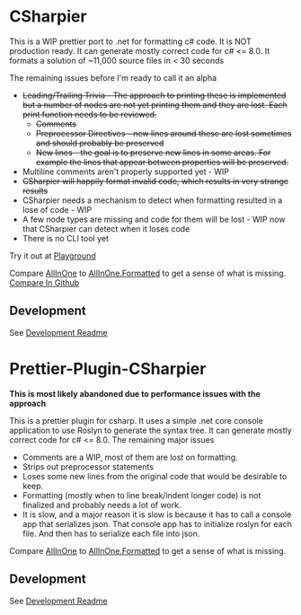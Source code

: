 # CSharpier
This is a WIP prettier port to .net for formatting c# code. It is NOT production ready.
It can generate mostly correct code for c# <= 8.0.
It formats a solution of ~11,000 source files in < 30 seconds

The remaining issues before I'm ready to call it an alpha
- ~~Leading/Trailing Trivia - The approach to printing these is implemented but a number of nodes are not yet printing them and they are lost. Each print function needs to be reviewed.~~
  - ~~Comments~~
  - ~~Preprocessor Directives - new lines around these are lost sometimes and should probably be preserved~~
  - ~~New lines - the goal is to preserve new lines in some areas. For example the lines that appear between properties will be preserved.~~
- Multiline comments aren't properly supported yet - WIP
- ~~CSharpier will happily format invalid code, which results in very strange results~~
- CSharpier needs a mechanism to detect when formatting resulted in a lose of code - WIP
- A few node types are missing and code for them will be lost - WIP now that CSharpier can detect when it loses code
- There is no CLI tool yet

Try it out at [Playground](https://csharpier.bnt-studios.com)

Compare [AllInOne](./CSharpier/CSharpier.Tests/Samples/AllInOne.cst) to [AllInOne.Formatted](./CSharpier/CSharpier.Tests/prettier-plugin-csharpier/Samples/AllInOne.Formatted.cs) to get a sense of what is missing. [Compare In Github](https://github.com/belav/csharpier/compare/master...progress)

## Development
See [Development Readme](./CSharpier/README.md)

# Prettier-Plugin-CSharpier

**This is most likely abandoned due to performance issues with the approach**

This is a prettier plugin for csharp. It uses a simple .net core console application to use Roslyn to generate the syntax tree. 
It can generate mostly correct code for c# <= 8.0. The remaining major issues
- Comments are a WIP, most of them are lost on formatting.
- Strips out preprocessor statements
- Loses some new lines from the original code that would be desirable to keep.
- Formatting (mostly when to line break/indent longer code) is not finalized and probably needs a lot of work.
- It is slow, and a major reason it is slow is because it has to call a console app that serializes json. That console app has to initialize roslyn for each file. And then has to serialize each file into json.

Compare [AllInOne](./prettier-plugin-csharpier/Samples/AllInOne.cs) to [AllInOne.Formatted](./prettier-plugin-csharpier/Samples/AllInOne.Formatted.cs) to get a sense of what is missing.

## Development
See [Development Readme](./prettier-plugin-csharpier/README.md)
